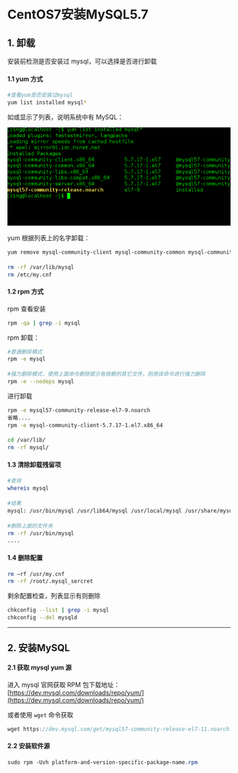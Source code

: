 # CentOS7安装MySQL5.7

## 1. 卸载

安装前检测是否安装过 mysql，可以选择是否进行卸载

#### 1.1 yum 方式

```bash
#查看yum是否安装过mysql
yum list installed mysql*
```

如或显示了列表，说明系统中有 MySQL：

![image](../../../../images/CentOS/01.png)

yum 根据列表上的名字卸载：

```bash
yum remove mysql-community-client mysql-community-common mysql-community-libs mysql-community-libs-compat mysql-community-server mysql57-community-release

rm -rf /var/lib/mysql  
rm /etc/my.cnf
```

#### 1.2 rpm 方式

rpm 查看安装

```bash
rpm -qa | grep -i mysql
```

rpm 卸载：

```bash
#普通删除模式
rpm -e mysql

#强力删除模式，使用上面命令删除提示有依赖的其它文件，则用该命令进行强力删除
rpm -e --nodeps mysql
```

进行卸载

```bash
rpm -e mysql57-community-release-el7-9.noarch
省略....
rpm -e mysql-community-client-5.7.17-1.el7.x86_64

cd /var/lib/  
rm -rf mysql/
```

#### 1.3 清除卸载残留项

```bash
#查询
whereis mysql

#结果
mysql: /usr/bin/mysql /usr/lib64/mysql /usr/local/mysql /usr/share/mysql /usr/share/man/man1/mysql.1.gz

#删除上面的文件夹
rm -rf /usr/bin/mysql
....
```

#### 1.4 删除配置

```bash
rm –rf /usr/my.cnf
rm -rf /root/.mysql_sercret
```

剩余配置检查，列表显示有则删除

```bash
chkconfig --list | grep -i mysql
chkconfig --del mysqld
```

---

## 2. 安装MySQL

#### 2.1 获取 mysql yum 源

进入 mysql 官网获取 RPM 包下载地址：[https://dev.mysql.com/downloads/repo/yum/](https://dev.mysql.com/downloads/repo/yum/)

或者使用 `wget` 命令获取

```h
wget https://dev.mysql.com/get/mysql57-community-release-el7-11.noarch.rpm
```

#### 2.2 安装软件源

```css
sudo rpm -Uvh platform-and-version-specific-package-name.rpm
```


















